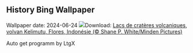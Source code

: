 ## History Bing Wallpaper
Wallpaper date: 2024-06-24
![](https://www.bing.com/th?id=OHR.FloresIsland_FR-FR5999028657_UHD.jpg&w=1000)Download: [Lacs de cratères volcaniques, volvan Kelimutu, Flores, Indonésie (© Shane P. White/Minden Pictures)](https://www.bing.com/th?id=OHR.FloresIsland_FR-FR5999028657_UHD.jpg)

Auto get programm by LtgX
